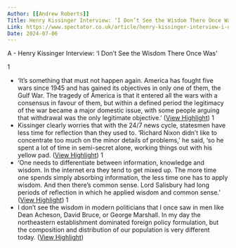 ```yaml
---
Author: [[Andrew Roberts]]
Title: Henry Kissinger Interview: ‘I Don’t See the Wisdom There Once Was’
Link: https://www.spectator.co.uk/article/henry-kissinger-interview-i-don-t-see-the-wisdom-there-once-was/
Date: 2024-07-06
---
```

A - Henry Kissinger Interview: ‘I Don’t See the Wisdom There Once Was’

1
- ‘It’s something that must not happen again. America has fought five wars since 1945 and has gained its objectives in only one of them, the Gulf War. The tragedy of America is that it entered all the wars with a consensus in favour of them, but within a defined period the legitimacy of the war became a major domestic issue, with some people arguing that withdrawal was the only legitimate objective.’ ([View Highlight](https://read.readwise.io/read/01gtj90j6emw5kxm1e20rntmmd))
1
- Kissinger clearly worries that with the 24/7 news cycle, statesmen have less time for reflection than they used to. ‘Richard Nixon didn’t like to concentrate too much on the minor details of problems,’ he said, ‘so he spent a lot of time in semi-secret alone, working things out with his yellow pad. ([View Highlight](https://read.readwise.io/read/01gtj975mnxgrzft6p5dcrzjag))
1
- ‘One needs to differentiate between information, knowledge and wisdom. In the internet era they tend to get mixed up. The more time one spends simply absorbing information, the less time one has to apply wisdom. And then there’s common sense. Lord Salisbury had long periods of reflection in which he applied wisdom and common sense.’ ([View Highlight](https://read.readwise.io/read/01gtj9834brk933vnpxktwark9))
1
- I don’t see the wisdom in modern politicians that I once saw in men like Dean Acheson, David Bruce, or George Marshall. In my day the northeastern establishment dominated foreign policy formulation, but the composition and distribution of our population is very different today. ([View Highlight](https://read.readwise.io/read/01gtj99wk3xj92r9egd829437r))
